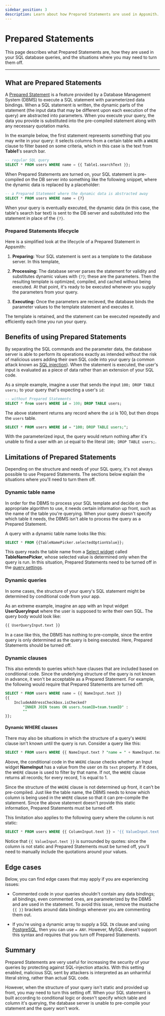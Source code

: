 ```yaml
---
sidebar_position: 3
description: Learn about how Prepared Statements are used in Appsmith.
---
```


# Prepared Statements

This page describes what Prepared Statements are, how they are used in your SQL database queries, and the situations where you may need to turn them off.

<!-- TODO: this hr/ below necessary? -->

---

## What are Prepared Statements

A [Prepared Statement](https://en.wikipedia.org/wiki/Prepared\_statement) is a feature provided by a Database Management System (DBMS) to execute a SQL statement with parameterized data bindings. When a SQL statement is written, the dynamic parts of the statement (the input data that may be different upon each execution of the query) are abstracted into parameters. When you execute your query, the data you provide is substituted into the pre-compiled statement along with any necessary quotation marks.

In the example below, the first statement represents something that you may write in your query: it selects columns from a certain table with a `WHERE` clause to filter based on some criteria, which in this case is the text from **Table1**'s search bar.

```sql
-- regular SQL query
SELECT * FROM users WHERE name = {{ Table1.searchText }};
```

When Prepared Statements are turned on, your SQL statement is pre-compiled on the DB server into something like the following snippet, where the dynamic data is replaced by a placeholder:

```sql
-- a Prepared Statement where the dynamic data is abstracted away
SELECT * FROM users WHERE name = {?}
```

When your query is eventually executed, the dynamic data (in this case, the table's search bar text) is sent to the DB server and substituted into the statement in place of the `{?}`.

### Prepared Statements lifecycle

Here is a simplified look at the lifecycle of a Prepared Statement in Appsmith:

1. **Preparing:** Your SQL statement is sent as a template to the database server. In this template,

1. **Processing:** The database server parses the statement for validity and substitutes dynamic values with `{?}`; these are the parameters. Then the resulting template is optimized, compiled, and cached without being executed. At that point, it's ready to be executed whenever you supply the parameters from your query.

1. **Executing:** Once the parameters are recieved, the database binds the parameter values to the template statement and executes it.

The template is retained, and the statement can be executed repeatedly and efficiently each time you run your query.

## Benefits of using Prepared Statements

By separating the SQL commands and the parameter data, the database server is able to perform its operations exactly as intended without the risk of malicious users adding their own SQL code into your query (a common attack known as [SQL injection](https://en.wikipedia.org/wiki/SQL\_injection)). When the statement is executed, the user's input is evaluated as a piece of data rather than an extension of your SQL code.

As a simple example, imagine a user that sends the input `100; DROP TABLE users;` to your query that's expecting a user's `id`:

```sql
-- without Prepared Statements
SELECT * from users WHERE id = 100; DROP TABLE users;
```

The above statement returns any record where the `id` is 100, but then drops the `users` table.

```sql
SELECT * FROM users WHERE id = "100; DROP TABLE users;";
```

With the parameterized input, the query would return nothing after it's unable to find a user with an `id` equal to the literal `100; DROP TABLE users;`.

## Limitations of Prepared Statements

Depending on the structure and needs of your SQL query, it's not always possible to use Prepared Statements. The sections below explain the situations where you'll need to turn them off.

### Dynamic table name

In order for the DBMS to process your SQL template and decide on the appropriate algorithm to use, it needs certain information up front, such as the name of the table you're querying. When your query doesn't specify which table it needs, the DBMS isn't able to process the query as a Prepared Statement.

A query with a dynamic table name looks like this:

```sql
SELECT * FROM {{TableNamePicker.selectedOptionValue}};
```

This query reads the table name from a [Select widget](/reference/widgets/text.md) called **TableNamePicker**, whose selected value is determined only when the query is run. In this situation, Prepared Statements need to be turned off in the [query settings](/connect-data/reference/query-settings).

### Dynamic queries

In some cases, the structure of your query's SQL statement might be determined by conditional code from your app.

As an extreme example, imagine an app with an Input widget **UserQueryInput** where the user is supposed to write their own SQL. The query body would look like:

```sql
{{ UserQueryInput.text }}
```

In a case like this, the DBMS has nothing to pre-compile, since the entire query is only determined as the query is being executed. Here, Prepared Statements should be turned off.

### Dynamic clauses

This also extends to queries which have clauses that are included based on conditional code. Since the underlying structure of the query is not known in advance, it won't be acceptable as a Prepared Statement. For example, the following would require that Prepared Statements are turned off:

```sql
SELECT * FROM users WHERE name = {{ NameInput.text }}
{{
    IncludeAddressCheckbox.isChecked?
        "INNER JOIN teams ON users.teamID=team.teamID" :
        ""
}};
```

#### Dynamic WHERE clauses

There may also be situations in which the structure of a query's `WHERE` clause isn't known until the query is run. Consider a query like this:

```sql
SELECT * FROM users WHERE {{ NameInput.text ? "name = " + NameInput.text : "1=1" }}
```

Above, the conditional code in the `WHERE` clause checks whether an Input widget **NameInput** has a value from the user on its `text` property. If it does, the `WHERE` clause is used to filter by that name. If not, the `WHERE` clause returns all records; for every record, 1 is equal to 1.

Since the structure of the `WHERE` clause is not determined up front, it can't be pre-compiled. Just like the table name, the DBMS needs to know which column is being used in the `WHERE` clause so that it can pre-compile the statement. Since the above statement doesn't provide this static information, Prepared Statements must be turned off.

This limitation also applies to the following query where the column is not static:

```sql
SELECT * FROM users WHERE {{ ColumnInput.text }} = '{{ ValueInput.text }}';
```

Notice that `{{ ValueInput.text }}` is surrounded by quotes: since the column is not static and Prepared Statements must be turned off, you'll need to manually include the quotations around your values. 

## Edge cases

Below, you can find edge cases that may apply if you are experiencing issues:

* Commented code in your queries shouldn't contain any data bindings; all bindings, even commented ones, are parameterized by the DBMS and are used in the statement. To avoid this issue, remove the mustache `{{ }}` brackets around data bindings whenever you are commenting them out.

* If you're using a dynamic array to supply a SQL `IN` clause and using [PostgreSQL](/connect-data/reference/querying-postgres.md), then you can use `= ANY`. However, MySQL doesn't support this syntax and requires that you turn off Prepared Statements.

## Summary

Prepared Statements are very useful for increasing the security of your queries by protecting against SQL-injection attacks. With this setting enabled, malicious SQL sent by attackers is interpreted as an unharmful literal string, rather than actual SQL code.

However, when the structure of your query isn't static and provided up front, you may need to turn this setting off. When your SQL statement is built according to conditional logic or doesn't specify which table and column it's querying, the database server is unable to pre-compile your statement and the query won't work.
